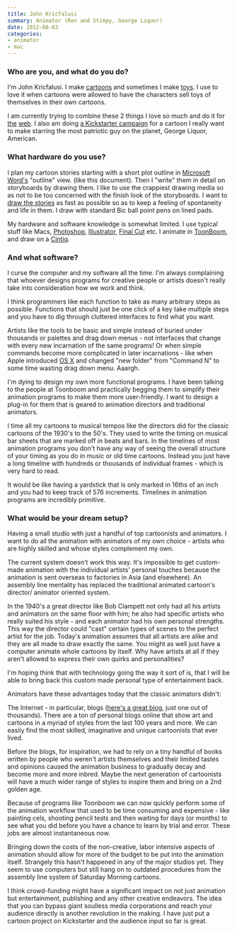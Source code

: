 ```yaml
---
title: John Kricfalusi
summary: Animator (Ren and Stimpy, George Liquor)
date: 2012-08-03
categories:
- animator
- mac
---
```


### Who are you, and what do you do?

I'm John Kricfalusi. I make [cartoons](http://johnkricfalusidemo.blogspot.com/ "John's Demo Reel site.") and sometimes I make [toys](http://johnkstuff.blogspot.com/2008/10/help-fix-economy.html "John's vinyl toys."). I use to love it when cartoons were allowed to have the characters sell toys of themselves in their own cartoons.
 
I am currently trying to combine these 2 things I love so much and do it for [the](http://johnkstuff.blogspot.com/2012/02/thing.html "A post about John's digital toys.") [web](http://johnkstuff.blogspot.com/2011/07/i-wish-i-had-it.html "Another post about John's digital toys."). I also am doing [a Kickstarter campaign](http://www.kickstarter.com/projects/1056985656/john-ks-cans-without-labels "John's Kickstarter project.") for a cartoon I really want to make starring the most patriotic guy on the planet, George Liquor, American.

### What hardware do you use?

I plan my cartoon stories starting with a short plot outline in [Microsoft Word's][word] "outline" view. (like this document). Then I "write" them in detail on storyboards by drawing them. I like to use the crappiest drawing media so as not to be too concerned with the finish look of the storyboards. I want to [draw the stories](http://johnkstuff.blogspot.com/2010/12/slabs-first-fist-all-in-one-ez-to-read.html "Some of John's storyboards.") as fast as possible so as to keep a feeling of spontaneity and life in them. I draw with standard Bic ball point pens on lined pads.
 
My hardware and software knowledge is somewhat limited. I use typical stuff like Macs, [Photoshop][], [Illustrator][], [Final Cut][final-cut-pro] etc. I animate in [ToonBoom][toon-boom-studio], and draw on a [Cintiq][].

### And what software?

I curse the computer and my software all the time. I'm always complaining that whoever designs programs for creative people or artists doesn't really take into consideration how we work and think.
 
I think programmers like each function to take as many arbitrary steps as possible. Functions that should just be one click of a key take multiple steps and you have to dig through cluttered interfaces to find what you want.
 
Artists like the tools to be basic and simple instead of buried under thousands or palettes and drag down menus - not interfaces that change with every new incarnation of the same programs! Or when simple commands become more complicated in later incarnations - like when Apple introduced [OS X][macos] and changed "new folder" from "Command N" to some time wasting drag down menu. Aaargh.
 
I'm dying to design my own more functional programs. I have been talking to the people at Toonboom and practically begging them to simplify their animation programs to make them more user-friendly. I want to design a plug-in for them that is geared to animation directors and traditional animators.
 
I time all my cartoons to musical tempos like the directors did for the classic cartoons of the 1930's to the 50's. They used to write the timing on musical bar sheets that are marked off in beats and bars. In the timelines of most animation programs you don't have any way of seeing the overall structure of your timing as you do in music or old time cartoons. Instead you just have a long timeline with hundreds or thousands of individual frames - which is very hard to read.
 
It would be like having a yardstick that is only marked in 16ths of an inch and you had to keep track of 576 increments. Timelines in animation programs are incredibly primitive.

### What would be your dream setup?

Having a small studio with just a handful of top cartoonists and animators. I want to do all the animation with animators of my own choice - artists who are highly skilled and whose styles complement my own.
 
The current system doesn't work this way. It's impossible to get custom-made animation with the individual artists' personal touches because the animation is sent overseas to factories in Asia (and elsewhere). An assembly line mentality has replaced the traditional animated cartoon's director/ animator oriented system.
 
In the 1940's a great director like Bob Clampett not only had all his artists and animators on the same floor with him; he also had specific artists who really suited his style - and each animator had his own personal strengths. This way the director could "cast" certain types of scenes to the perfect artist for the job. Today's animation assumes that all artists are alike and they are all made to draw exactly the same. You might as well just have a computer animate whole cartoons by itself. Why have artists at all if they aren't allowed to express their own quirks and personalities?
 
I'm hoping think that with technology going the way it sort of is, that I will be able to bring back this custom made personal type of entertainment back.
 
Animators have these advantages today that the classic animators didn't:
 
The Internet - in particular, blogs ([here's a great blog](http://animationresources.org/ "A website for budding animators."), just one out of thousands). There are a ton of personal blogs online that show art and cartoons in a myriad of styles from the last 100 years and more. We can easily find the most skilled, imaginative and unique cartoonists that ever lived.
 
Before the blogs, for inspiration, we had to rely on a tiny handful of books written by people who weren't artists themselves and their limited tastes and opinions caused the animation business to gradually decay and become more and more inbred. Maybe the next generation of cartoonists will have a much wider range of styles to inspire them and bring on a 2nd golden age.
 
Because of programs like Toonboom we can now quickly perform some of the animation workflow that used to be time consuming and expensive - like painting cels, shooting pencil tests and then waiting for days (or months) to see what you did before you have a chance to learn by trial and error. These jobs are almost instantaneous now.
 
Bringing down the costs of the non-creative, labor intensive aspects of animation should allow for more of the budget to be put into the animation itself. Strangely this hasn't happened in any of the major studios yet. They seem to use computers but still hang on to outdated procedures from the assembly line system of Saturday Morning cartoons.
 
I think crowd-funding might have a significant impact on not just animation but entertainment, publishing and any other creative endeavors. The idea that you can bypass giant soulless media corporations and reach your audience directly is another revolution in the making. I have just put a cartoon project on Kickstarter and the audience input so far is great.

[cintiq]: https://www.wacom.com/en-us/us/cintiq "A computer screen you can draw on."
[final-cut-pro]: https://en.wikipedia.org/wiki/Final_Cut_Pro "A nonlinear video editor."
[illustrator]: https://www.adobe.com/products/illustrator.html "A vector graphics editor."
[macos]: https://en.wikipedia.org/wiki/MacOS "An operating system for Mac hardware."
[photoshop]: https://www.adobe.com/products/photoshop.html "A bitmap image editor."
[toon-boom-studio]: https://www.toonboom.com/ "A 2D animation software package."
[word]: https://www.microsoft.com/en-us/microsoft-365/word "A document editor."
